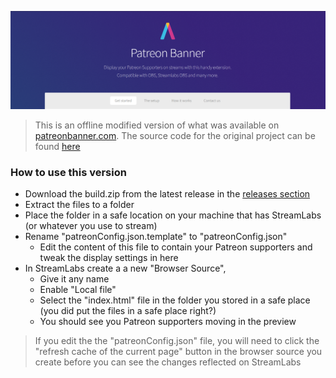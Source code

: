 ![banner](./.github/img/banner.png)

> This is an offline modified version of what was available on [patreonbanner.com](https://patreonbanner.com). The source code for the original project can be found [here](https://github.com/AssistantApps/Patreon-Banner)

### How to use this version

- Download the build.zip from the latest release in the [releases section](https://github.com/AssistantApps/PatreonBannerOffline/releases)
- Extract the files to a folder
- Place the folder in a safe location on your machine that has StreamLabs (or whatever you use to stream)
- Rename "patreonConfig.json.template" to "patreonConfig.json"
  - Edit the content of this file to contain your Patreon supporters and tweak the display settings in here
- In StreamLabs create a a new "Browser Source",
  - Give it any name
  - Enable "Local file"
  - Select the "index.html" file in the folder you stored in a safe place (you did put the files in a safe place right?)
  - You should see you Patreon supporters moving in the preview

> If you edit the the "patreonConfig.json" file, you will need to click the "refresh cache of the current page" button in the browser source you create before you can see the changes reflected on StreamLabs
